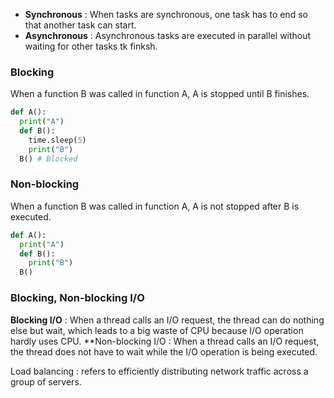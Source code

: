 * **Synchronous** : When tasks are synchronous, one task has to end so that another task can start.
* **Asynchronous** : Asynchronous tasks are executed in parallel without waiting for other tasks tk finksh.

### Blocking
When a function B was called in function A, A is stopped until B finishes.
~~~python
def A():
  print("A")
  def B():
    time.sleep(5)
    print("B")
  B() # Blocked
~~~

### Non-blocking
When a function B was called in function A, A is not stopped after B is executed.
~~~python
def A():
  print("A")
  def B():
    print("B")
  B()
~~~

### Blocking, Non-blocking I/O
**Blocking I/O** : When a thread calls an I/O request, the thread can do nothing else but wait, which leads to a big waste of CPU because I/O operation hardly uses CPU.
**Non-blocking I/O : When a thread calls an I/O request, the thread does not have to wait while the I/O operation is being executed.

Load balancing : refers to efficiently distributing network traffic across a group of servers.
